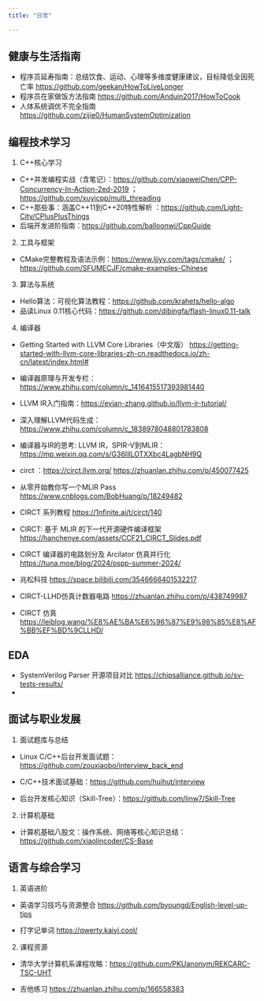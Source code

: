 ```yaml
---
title: "日常"

---
```


## 健康与生活指南

- 程序员延寿指南：总结饮食、运动、心理等多维度健康建议，目标降低全因死亡率 https://github.com/geekan/HowToLiveLonger  
- 程序员在家做饭方法指南 https://github.com/Anduin2017/HowToCook  
- 人体系统调优不完全指南 https://github.com/zijie0/HumanSystemOptimization  

## 编程技术学习

1. C++核心学习

- C++并发编程实战（含笔记）：https://github.com/xiaoweiChen/CPP-Concurrency-In-Action-2ed-2019 ；https://github.com/xuyicpp/multi_threading  
- C++那些事：涵盖C++11到C++20特性解析 ：https://github.com/Light-City/CPlusPlusThings
- 后端开发进阶指南：https://github.com/balloonwj/CppGuide

2. 工具与框架

- CMake完整教程及语法示例：https://www.ljjyy.com/tags/cmake/ ；https://github.com/SFUMECJF/cmake-examples-Chinese

3. 算法与系统

- Hello算法：可视化算法教程：https://github.com/krahets/hello-algo
- 品读Linux 0.11核心代码：https://github.com/dibingfa/flash-linux0.11-talk

4. 编译器

- Getting Started with LLVM Core Libraries（中文版） https://getting-started-with-llvm-core-libraries-zh-cn.readthedocs.io/zh-cn/latest/index.html#

- 编译器原理与开发专栏：https://www.zhihu.com/column/c_1416415517393981440

- LLVM IR入门指南：https://evian-zhang.github.io/llvm-ir-tutorial/

- 深入理解LLVM代码生成：https://www.zhihu.com/column/c_1838978048801783808

- 编译器与IR的思考: LLVM IR，SPIR-V到MLIR：https://mp.weixin.qq.com/s/G36IllLOTXXbc4LagbNH9Q

- circt ：https://circt.llvm.org/ https://zhuanlan.zhihu.com/p/450077425 

- 从零开始教你写一个MLIR Pass https://www.cnblogs.com/BobHuang/p/18249482

- CIRCT 系列教程 https://1nfinite.ai/t/circt/140

- CIRCT: 基于 MLIR 的下一代开源硬件编译框架 https://hanchenye.com/assets/CCF21_CIRCT_Slides.pdf

- CIRCT 编译器的电路划分及 Arcilator 仿真并行化 https://tuna.moe/blog/2024/ospp-summer-2024/

- 兆松科技 https://space.bilibili.com/3546666401532217

- CIRCT-LLHD仿真计数器电路 https://zhuanlan.zhihu.com/p/438749987 

- CIRCT 仿真 https://leiblog.wang/%E8%AE%BA%E6%96%87%E9%98%85%E8%AF%BB%EF%BD%9CLLHD/ 

## EDA 

- SystemVerilog Parser 开源项目对比 https://chipsalliance.github.io/sv-tests-results/  
- 

## 面试与职业发展

1. 面试题库与总结

- Linux C/C++后台开发面试题：https://github.com/zouxiaobo/interview_back_end

- C/C++技术面试基础：https://github.com/huihut/interview

- 后台开发核心知识（Skill-Tree）：https://github.com/linw7/Skill-Tree

2. 计算机基础

- 计算机基础八股文：操作系统、网络等核心知识总结：https://github.com/xiaolincoder/CS-Base

## 语言与综合学习

1. 英语进阶

- 英语学习技巧与资源整合 https://github.com/byoungd/English-level-up-tips

- 打字记单词 https://qwerty.kaiyi.cool/

2. 课程资源

- 清华大学计算机系课程攻略：https://github.com/PKUanonym/REKCARC-TSC-UHT

- 吉他练习 https://zhuanlan.zhihu.com/p/166558383

<!-- ![img](https://cdn.jsdelivr.net/gh/lzxqaq/jsdelivr@master/image/costumes/au-revoir-1920-fashion-illustration-in-high-resolution-by-george-barbier-original-from-the-beinecke-rare-book--manuscript-library-digitally-enhanced-by-rawpixel_50805758536_o.jpg) -->
